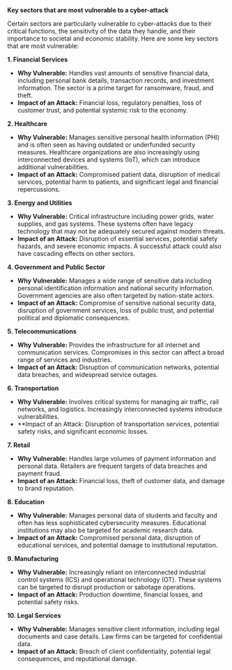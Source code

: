 <b>Key sectors that are most vulnerable to a cyber-attack</b>

Certain sectors are particularly vulnerable to cyber-attacks due to their critical functions, the sensitivity of the data they handle, and their importance to societal and economic stability. Here are some key sectors that are most vulnerable:

<b> 1. Financial Services </b>
  * **Why Vulnerable:** Handles vast amounts of sensitive financial data, including personal bank details, transaction records, and investment information. The sector is a prime target for ransomware, fraud, and theft.
  * **Impact of an Attack:** Financial loss, regulatory penalties, loss of customer trust, and potential systemic risk to the economy.

<b> 2. Healthcare </b>
  * **Why Vulnerable:** Manages sensitive personal health information (PHI) and is often seen as having outdated or underfunded security measures. Healthcare organizations are also increasingly using interconnected devices and systems (IoT), which can introduce additional vulnerabilities.
  * **Impact of an Attack:** Compromised patient data, disruption of medical services, potential harm to patients, and significant legal and financial repercussions.

<b> 3. Energy and Utilities </b>
  * **Why Vulnerable:** Critical infrastructure including power grids, water supplies, and gas systems. These systems often have legacy technology that may not be adequately secured against modern threats.
  * **Impact of an Attack:** Disruption of essential services, potential safety hazards, and severe economic impacts. A successful attack could also have cascading effects on other sectors.

<b> 4. Government and Public Sector </b>
  * **Why Vulnerable:** Manages a wide range of sensitive data including personal identification information and national security information. Government agencies are also often targeted by nation-state actors.
  * **Impact of an Attack:** Compromise of sensitive national security data, disruption of government services, loss of public trust, and potential political and diplomatic consequences.

<b> 5. Telecommunications </b>
  * **Why Vulnerable:** Provides the infrastructure for all internet and communication services. Compromises in this sector can affect a broad range of services and industries.
  * **Impact of an Attack:** Disruption of communication networks, potential data breaches, and widespread service outages.

<b> 6. Transportation </b>
  * **Why Vulnerable:** Involves critical systems for managing air traffic, rail networks, and logistics. Increasingly interconnected systems introduce vulnerabilities.
  * **Impact of an Attack: Disruption of transportation services, potential safety risks, and significant economic losses.

<b> 7. Retail </b>
  * **Why Vulnerable:** Handles large volumes of payment information and personal data. Retailers are frequent targets of data breaches and payment fraud.
  * **Impact of an Attack:** Financial loss, theft of customer data, and damage to brand reputation.

<b> 8. Education </b>
  * **Why Vulnerable:** Manages personal data of students and faculty and often has less sophisticated cybersecurity measures. Educational institutions may also be targeted for academic research data.
  * **Impact of an Attack:** Compromised personal data, disruption of educational services, and potential damage to institutional reputation.

<b> 9. Manufacturing </b>
  * **Why Vulnerable:** Increasingly reliant on interconnected industrial control systems (ICS) and operational technology (OT). These systems can be targeted to disrupt production or sabotage operations.
  * **Impact of an Attack:** Production downtime, financial losses, and potential safety risks.

<b> 10. Legal Services </b>
  * **Why Vulnerable:** Manages sensitive client information, including legal documents and case details. Law firms can be targeted for confidential data.
  * **Impact of an Attack:** Breach of client confidentiality, potential legal consequences, and reputational damage.

